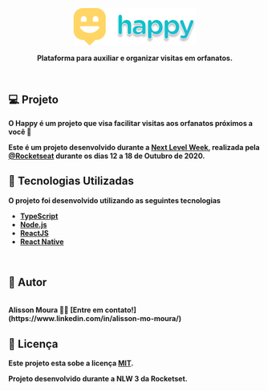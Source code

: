 <p align="center">
  <img src="./.github/Logo.png" />
</p>

<p align="center">
 <b>Plataforma para auxiliar e organizar visitas em orfanatos.<b> 
</p>
   
<br/>

## 💻 Projeto

O Happy é um projeto que visa facilitar visitas aos orfanatos próximos a você 💜 

Este é um projeto desenvolvido durante a **[Next Level Week](https://nextlevelweek.com/)**, realizada pela **[@Rocketseat](https://github.com/Rocketseat)** durante os dias 12 a 18 de Outubro de 2020.


## :rocket: Tecnologias Utilizadas
O projeto foi desenvolvido utilizando as seguintes tecnologias
- [TypeScript](https://www.typescriptlang.org/)
- [Node.js](https://nodejs.org/en/)
- [ReactJS](https://reactjs.org/)
- [React Native](https://reactnative.dev/)

<br/>

## 🦸 Autor

 <img style="border-radius: 50%;" src="https://avatars2.githubusercontent.com/u/48321754?s=460&u=9faab799c661b3f1227c25e0233a2f30b699218a&v=4" width="100px;" alt=""/>
  <br />
 <b>Alisson Moura 👋🏽 [Entre em contato!](https://www.linkedin.com/in/alisson-mo-moura/) </b>
<br/>

## 📝 Licença

Este projeto esta sobe a licença [MIT](./LICENSE).

Projeto desenvolvido durante a NLW 3 da Rocketset.
